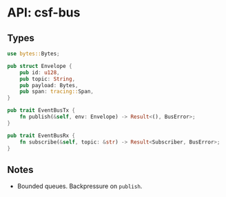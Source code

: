 # API: csf-bus

## Types
```rust
use bytes::Bytes;

pub struct Envelope {
    pub id: u128,
    pub topic: String,
    pub payload: Bytes,
    pub span: tracing::Span,
}

pub trait EventBusTx {
    fn publish(&self, env: Envelope) -> Result<(), BusError>;
}

pub trait EventBusRx {
    fn subscribe(&self, topic: &str) -> Result<Subscriber, BusError>;
}
```
## Notes
- Bounded queues. Backpressure on `publish`.
